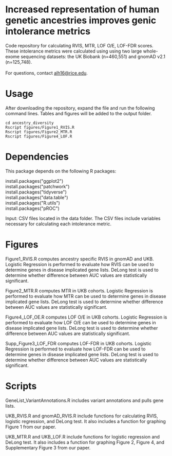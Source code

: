 # Increased representation of human genetic ancestries improves genic intolerance metrics 


Code repository for calculating RVIS, MTR, LOF O/E, LOF-FDR scores.
These intolerance metrics were calculated using using two large whole-exome sequencing datasets: the UK Biobank (n=460,551) and gnomAD v2.1 (n=125,748). <br>
<br>
For questions, contact alh16@rice.edu.

# Usage
After downloading the repository, expand the file and run the following command lines. Tables and figures will be added to the output folder.
```
cd ancestry_diversity
Rscript figures/Figure1_RVIS.R
Rscript figures/Figure2_MTR.R
Rscript figures/Figure4_LOF.R
```

# Dependencies
This package depends on the following R packages:

install.packages("ggplot2") <br>
install.packages("patchwork") <br>
install.packages("tidyverse") <br>
install.packages("data.table") <br>
install.packages("R.utils") <br>
install.packages("pROC") <br>

Input: CSV files located in the data folder. The CSV files include variables necessary for calculating each intolerance metric.

# Figures

Figure1_RVIS.R computes ancestry specific RVIS in gnomAD and UKB. Logistic Regression is performed to evaluate how RVIS can be used to determine genes in disease implicated gene lists. DeLong test is used to determine whether difference between AUC values are statistically significant. <br>

Figure2_MTR.R computes MTR in UKB cohorts. Logistic Regression is performed to evaluate how MTR can be used to determine genes in disease implicated gene lists. DeLong test is used to determine whether difference between AUC values are statistically significant.  <br>

Figure4_LOF_OE.R computes LOF O/E in UKB cohorts. Logistic Regression is performed to evaluate how LOF O/E can be used to determine genes in disease implicated gene lists. DeLong test is used to determine whether difference between AUC values are statistically significant.  <br>

Supp_Figure3_LOF_FDR computes LOF-FDR in UKB cohorts. Logistic Regression is performed to evaluate how LOF-FDR can be used to determine genes in disease implicated gene lists. DeLong test is used to determine whether difference between AUC values are statistically significant.

# Scripts

GeneList_VariantAnnotations.R includes variant annotations and pulls gene lists.

UKB_RVIS.R and gnomAD_RVIS.R include functions for calculating RVIS, logistic regression, and DeLong test. It also includes a function for graphing Figure 1 from our paper.

UKB_MTR.R and UKB_LOF.R include functions for logistic regression and DeLong test. It also includes a function for graphing Figure 2, Figure 4, and Supplementary Figure 3 from our paper.


